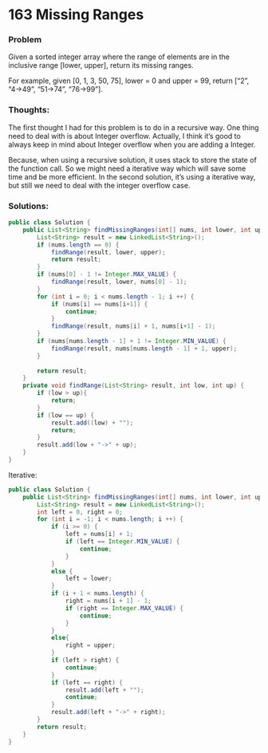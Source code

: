 # 163 Missing Ranges 

### Problem
Given a sorted integer array where the range of elements are in the inclusive range [lower, upper], return its missing ranges.

For example, given [0, 1, 3, 50, 75], lower = 0 and upper = 99, return [“2”, “4->49”, “51->74”, “76->99”].

### Thoughts:
The first thought I had for this problem is to do in a recursive way. One thing need to deal with is about Integer overflow.
Actually, I think it’s good to always keep in mind about Integer overflow when you are adding a Integer.

Because, when using a recursive solution, it uses stack to store the state of the function call. So we might need a iterative way which will save some time and be more efficient.
In the second solution, it’s using a iterative way, but still we need to deal with the integer overflow case.

### Solutions:

```java
public class Solution {
    public List<String> findMissingRanges(int[] nums, int lower, int upper) {
        List<String> result = new LinkedList<String>();
        if (nums.length == 0) {
            findRange(result, lower, upper);
            return result;
        }
        if (nums[0] - 1 != Integer.MAX_VALUE) {
            findRange(result, lower, nums[0] - 1);
        }
        for (int i = 0; i < nums.length - 1; i ++) {
            if (nums[i] == nums[i+1]) {
                continue;
            }
            findRange(result, nums[i] + 1, nums[i+1] - 1);
        }
        if (nums[nums.length - 1] + 1 != Integer.MIN_VALUE) {
            findRange(result, nums[nums.length - 1] + 1, upper);
        }
         
        return result;
    }
    private void findRange(List<String> result, int low, int up) {
        if (low > up){
            return;
        }
        if (low == up) {
            result.add((low) + "");
            return;
        }
        result.add(low + "->" + up);
    }
}
```

Iterative:
```java
public class Solution {
    public List<String> findMissingRanges(int[] nums, int lower, int upper) {
        List<String> result = new LinkedList<String>();
        int left = 0, right = 0;
        for (int i = -1; i < nums.length; i ++) {
            if (i >= 0) {
                left = nums[i] + 1;
                if (left == Integer.MIN_VALUE) {
                    continue;
                }
            }
            else {
                left = lower;
            }
            if (i + 1 < nums.length) {
                right = nums[i + 1] - 1;
                if (right == Integer.MAX_VALUE) {
                    continue;
                }
            }
            else{
                right = upper;
            }
            if (left > right) {
                continue;
            }
            if (left == right) {
                result.add(left + "");
                continue;
            }
            result.add(left + "->" + right);
        }
        return result;
    }
}
```
